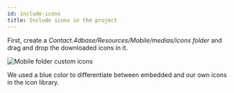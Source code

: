 ```yaml
---
id: include-icons
title: Include icons in the project
---
```

First, create a *Contact.4dbase/Resources/Mobile/medias/icons folder* and drag and drop the downloaded icons in it.

![Mobile folder custom icons](assets/en/custom-icons/mobile-folder-custom-icons.png)

We used a blue color to differentiate between embedded and our own icons in the icon library.